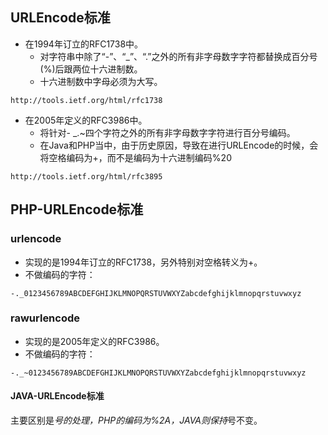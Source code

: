 ## URLEncode标准
* 在1994年订立的RFC1738中。
    * 对字符串中除了“-”、“_”、“.”之外的所有非字母数字字符都替换成百分号(%)后跟两位十六进制数。
    * 十六进制数中字母必须为大写。
```$
http://tools.ietf.org/html/rfc1738
```

* 在2005年定义的RFC3986中。
    * 将针对- _.~四个字符之外的所有非字母数字字符进行百分号编码。
    * 在Java和PHP当中，由于历史原因，导致在进行URLEncode的时候，会将空格编码为+，而不是编码为十六进制编码%20
```
http://tools.ietf.org/html/rfc3895
```

## PHP-URLEncode标准

### urlencode
* 实现的是1994年订立的RFC1738，另外特别对空格转义为+。
* 不做编码的字符：
```
-._0123456789ABCDEFGHIJKLMNOPQRSTUVWXYZabcdefghijklmnopqrstuvwxyz
```


### rawurlencode
* 实现的是2005年定义的RFC3986。
* 不做编码的字符：
```
-._~0123456789ABCDEFGHIJKLMNOPQRSTUVWXYZabcdefghijklmnopqrstuvwxyz
```


#### JAVA-URLEncode标准
主要区别是*号的处理，PHP的编码为%2A，JAVA则保持*号不变。